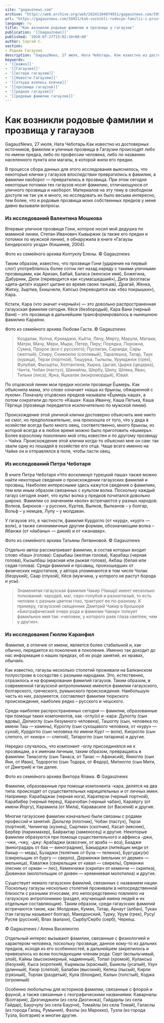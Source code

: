 ```yaml
---
site: "gagauznews.com"
archive: "https://web.archive.org/web/20241104074951/gagauznews.com/59921/kak-voznikli-rodovye-familii-i-prozvishha-u-gagauzov.html"
url: "https://gagauznews.com/59921/kak-voznikli-rodovye-familii-i-prozvishha-u-gagauzov.html"
language: ru
title: "Как возникли родовые фамилии и прозвища у гагаузов"
publication: '[[Gagauznews]]'
published: '2020-07-27T13:02:34+00:00'
author: Сергей С.
section:
- Родная Гагаузия
description: "GagauzNews, 27 июля, Ната Чеботарь. Как известно из достоверных источников, фамилии и уличные прозвища в Гагаузии происходят либо по имени предка, либо по профессии человека, либо по названию населенного пункта или магалы, в которой жили его предки. В процессе сбора данных для этого исследования выяснилось, что некоторые клички у гагаузов впоследствии превратились в фамилии, а фамилии наоборот — превратились в прозвища. При этом сегодня некоторые потомки тех гагаузов носят фамилию, отличающуюся от уличного прозвища и наоборот. Материалов на эту тему в свободном доступе не так уж и много, но исследовать их было весьма интересно, тем более, что и родовые прозвища […]"
keywords:
- '[[важно]]'
- '[[Гагаузия]]'
- '[[истори гагаузии]]'
- '[[Новости Гагаузии]]'
- '[[откуда взялись клички]]'
- '[[прозвища гагаузов]]'
- '[[родная гагаузия]]'
- '[[родовые фамилии гагаузов]]'
---
```


# Как возникли родовые фамилии и прозвища у гагаузов

GagauzNews, 27 июля, Ната Чеботарь.Как известно из достоверных источников, фамилии и уличные прозвища в Гагаузии происходят либо по имени предка, либо по профессии человека, либо по названию населенного пункта или магалы, в которой жили его предки.

В процессе сбора данных для этого исследования выяснилось, что некоторые клички у гагаузов впоследствии превратились в фамилии, а фамилии наоборот — превратились в прозвища. При этом сегодня некоторые потомки тех гагаузов носят фамилию, отличающуюся от уличного прозвища и наоборот. Материалов на эту тему в свободном доступе не так уж и много, но исследовать их было весьма интересно, тем более, что и родовые прозвища моих собственных предков у меня давно вызывали вопросы.

### Из исследований Валентина Мошкова

Впервые уличное прозвище Гони, которое носил мой дедушка по маминой линии, Степан Иванович Кывыржик (а также его предки и потомки по мужской линии), я обнаружила в книге «Гагаузы Бендерского уезда» (Кишинев, 2004).

Фото из семейного архива Колтуклу Елены. © Gagauznews

Таким образом, известно, что прозвище Гони (ударение на первый слог) употреблялось более сотни лет назад наряду с такими уличными прозвищами, как Аризан, Бабай, Баласа (женское имя), Божегина, Дабурник, Дели (переводится как «сумасшедший»), Дита (возгласы «дита-дита!» издают цыгане во время своих танцев), Драгай, Женка, Житку, Зыртма, Екишчели, Капсыз (переводится как «без покрышки»), Кара.

Кстати, Кара (что значит «черный») — это довольно распространенная гагаузская фамилия сегодня. Кёся (безбородый), Кара Вани (черный Ваня) – это прозвище в дальнейшем трансформировалось в нынешнюю фамилию Караяни.

Фото из семейного архива Любови Гаста. © Gagauznews

> Коздалак, Копча, Куюмджю, Кьёти, Лячу, Мярту, Марули, Матаки, Матри, Мачу, Мери, Мыри, Петер, Пиру; Порядка, Порожна, Сумка, Пророк (все с русского); Пуслаган, Саранди, Сары (желтый), Спиру, Сюмюклю (сопливый), Таралешка, Татар, Таук (курица), Терзи (портной), Тишурка, Тылылы, Урумджюк (грек), Фулубай, Фысырты, Хоптантина, Хырка, Цыгай, Цырка (цецарка), Чанта, Чобан (пастух), Шамайлы, Шербу, Шилу, Шляка, Яван, Тильки (лиса), Ярка, Яшкалак (мокромордый), Ювай.

По отцовской линии мои предки носили прозвище Ёшмерь. Как объяснила мама, это слово означает «каша из брынзы, обжаренной с луком». Поначалу отцовских предков называли «Ёшмерь каша», а потом сократили до просто «Каша»: Каша Иванчу, Каша Петька, Каша Гёргица (прозвище передается исключительно по мужской линии).

Происхождение этой уличной клички достоверно объяснить мне никто не смог, но предположительно, она произошла от того, что у деда в хозяйстве всегда было много овец, соответственно, много брынзы, из которой всегда и в любое время можно было приготовить «ёшмерь». Более взрослому поколению мой отец известен и по другому прозвищу – Чайка. Происхождение этой клички когда-то объяснил мне он сам: так звали одну из лошадей в хозяйстве его отца. Чаще всего именно на Чайке он и отправлялся в поля, чтобы пасти овец.

### Из исследований Петра Чеботаря

В книге Петра Чеботаря «Что воскликнул турецкий паша» также можно найти некоторые сведения о происхождении гагаузских фамилий и прозвищ. Наиболее интересными здесь кажутся сведения о фамилиях, тем или иным образом связанных с культом волка. Поскольку каждый гагауз сегодня знает, что культ волка у предков почитался довольно широко. Фамилии со значением «волк» встречаются у разных народов: Волков, Бирюков – у русских, Куртев, Вылков, Вылканов – у болгар, Вольф – у немцев, Лупу – у молдаван.

У гагаузов это, в частности, фамилия Курдогло (от «курд», «курт» — волк), а также синонимичные другим формам, обозначающим волка – Ябанжи (от «йабаны» — дикий) и от «жанавар».

Фото из семейного архива Татьяны Литвиновой. © Gagauznews

Отдельно автор рассматривает фамилии, в состав которых входит слово «баш» (голова): Сарыбаш (желтая голова), Карабаш (черная голова), Кызылбаш (красная или рыжая голова), Акбаш (белая или седая голова). Среди фамилий и прозвищ, произошедших от физических недостатков, у автора упоминаются в том числе Чолак (безрукий), Саар (глухой), Кёся (мужчина, у которого не растут борода и усы).

> Знаменитая гагаузская фамилия Чакир (Чакыр) имеет несколько толкований: чародей, маг, серо-голубой и разноглазый, то есть человек с разным цветом глаз, трактуют ее по-разному. К примеру, гагаузский священник Дмитрий Чакир в брошюре «Биографический очерк рода и фамилии Чакир» толкует фамильное имя так: «человек, у которого раек глаза светлее, чем у других».

### Из исследования Гюллю Каранфил

Фамилия, в отличие от имени, является более стабильной и, как обычно, передается из поколения в поколение. Именно так доходит до нас информация о наших предках, об их роде занятий, их нравах, обычаях.

Как известно, гагаузы несколько столетий проживали на Балканском полуострове в соседстве с разными народами. Это, естественно, отразилось и на формировании фамилий гагаузов. Таким образом, в современной гагаузской антропонимике имеются фамилии гагаузского, болгарского, греческого, румынского происхождения. Наибольшую часть из них, разумеется, составляют фамилии тюркского происхождения, наиболее редко – русского и чешского.

Среди наиболее распространенных сегодня — фамилии, образованные при помощи таких компонентов, как -оглу(о) и -кара: Дулоглу (сын вдовы), Делиоглу (сын безумного человека), Ташоглу (сын, человека по имени Таш — камень), Куроглу (сын сухощавого человека, от «куру» — сухой), Курдогло (сын человека по имени Курт — волк), Киорогло (сын слепого, от «киор» — слепой), Татарогло (сын татарина) и другие.

Нередко случалось, что компонент -оглу присоединялся не к прозвищам, а к именам личным, таким образом, превращаясь в фамилии: Танасоглу (сын Танаса, от Танас — Афанасий), Яниогло (сын Яни, от Иван), Тодорогло (сын Тодора, от Федор), Митиогло (сын Мити, от Дмитрий) и так далее.

Фото из семейного архива Виктора Ялама. © Gagauznews

Фамилии, образованные при помощи компонента -кара, делятся на два типа: происходят от существительных нарицательных и от личных имен. Например: Карабаджак (черная нога), Каратерзи (черный портной), Карабибер (черный перец), Карачобан (черный чабан), Караёргу (от имени Йоргу), Карамила (от Мила), Каравасиле (от Василий) и другие.

Многие гагаузские фамилии изначально были связаны с родами профессий и занятий: Дюльгер (плотник), Чобан (пастух), Терзи (портной), Чилингир (кузнец), Сыртмач (скотник), Касап (мясник), Бербер (парикмахер), Байрактар (заменосец) и другие. Некоторые фамилии образуются при помощи существительного и аффикса -джи, -чжи, -чжу, -джу: Арабаджи (извозчик, от араба — воз), Бааджи (виноградарь от баа — виноградник), Бакырджи (литейщик меди от бакыр — медь), Бузаджи (телятник от буза — теленок), Бургуджу(и) (свирельщик от бургу — сверло), Дерменжи (мельник от дермен — мельница), Кавалжи (свирельщик от кавал — свирель), Орманжи (лесник от орман — лес), Кеменчижи (скрипач от кеменчи — скрипка), Дювенжи (молотильщик от дювен — кремниевая молотилка) и другие.

Существует немало гагаузских фамилий, связанных с названием нации. Поскольку гагаузы несколько столетий проживали в непосредственной близости с разными этносами, это непосредственно повлияло на гагаузскую антропонимию (раздел, изучающий имена людей и их отдельные составляющие). Таким образом, среди гагаузских фамилий встречаются такие, как: Молдован, Куман, Татар, Арнаут (албан), Тукан (так гагаузы называют болгар), Македонский, Турку, Урум (грек), Русу/Русев (русский), Влах (валахи), Сырбу/Сербо (серб), Черкеш.

© Gagauznews / Алена Василиогло

Отдельный интерес вызывают фамилии, связанные с физиологией и характером человека, поскольку прозвище, данное кому-то из дальних предков, исходя из его особенностей, в дальнейшем закрепилось и привязалось ко всем последующим членам рода: Серт (вспыльчивый, злой), Кайкы (высокомерный, надменный), Топал (хромой), Кулаксыз (безухий), Кыса (короткий), Кырмызы (красный), Быиклы (усатый), Узун (длинный), Киор (слепой), Балабан (высокий), Келеш (лысый), Кирли (грязный), Торлак (раздетый), Кула (блондин), Калын (толстый), Коджа (огромный)

Особенно любопытны для историков фамилии, связанные с флорой и фауной, а также связанные с географическими названиями: Каварналы (Болгария), Дизгинджили (из села Дизгинжа), Гайдарлы (из села Гайдаp), Баурчулу (из села Баурчи), Томайлы (из села Томай), Галаслы (из города Галац, Румыния), Фазлы (из Марокко), Тузла (из города Тузла, Болгария) и многие другие.